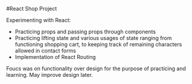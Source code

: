 #React Shop Project

Experimenting with React:
  * Practicing props and passing props through components
  * Practicing lifting state and various usages of state ranging from functioning shopping cart, to keeping track of remaining characters allowed in contact forms
  * Implementation of React Routing
  
  
Foucs was on functionality over design for the purpose of practicing and learning. May improve design later.
